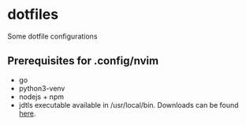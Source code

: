 # dotfiles

Some dotfile configurations

## Prerequisites for .config/nvim

- go
- python3-venv
- nodejs + npm
- jdtls executable available in /usr/local/bin. Downloads can be found [here](https://github.com/eclipse-jdtls/eclipse.jdt.ls?tab=readme-ov-file#installation).
